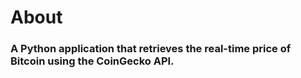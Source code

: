 # About

### A Python application that retrieves the real-time price of Bitcoin using the CoinGecko API.
